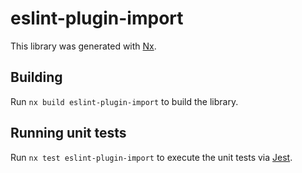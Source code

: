 # eslint-plugin-import

This library was generated with [Nx](https://nx.dev).

## Building

Run `nx build eslint-plugin-import` to build the library.

## Running unit tests

Run `nx test eslint-plugin-import` to execute the unit tests via [Jest](https://jestjs.io).
